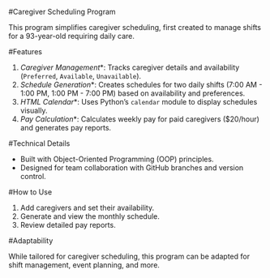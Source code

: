 #Caregiver Scheduling Program  

This program simplifies caregiver scheduling, first created to manage shifts for a 93-year-old requiring daily care.  

#Features  

1. *Caregiver Management**: Tracks caregiver details and availability (`Preferred`, `Available`, `Unavailable`).  
2. *Schedule Generation**: Creates schedules for two daily shifts (7:00 AM - 1:00 PM, 1:00 PM - 7:00 PM) based on availability and preferences.  
3. *HTML Calendar**: Uses Python’s `calendar` module to display schedules visually.  
4. *Pay Calculation**: Calculates weekly pay for paid caregivers ($20/hour) and generates pay reports.  

#Technical Details  

- Built with Object-Oriented Programming (OOP) principles.  
- Designed for team collaboration with GitHub branches and version control.  

#How to Use  

1. Add caregivers and set their availability.  
2. Generate and view the monthly schedule.  
3. Review detailed pay reports.  

#Adaptability  

While tailored for caregiver scheduling, this program can be adapted for shift management, event planning, and more.  
